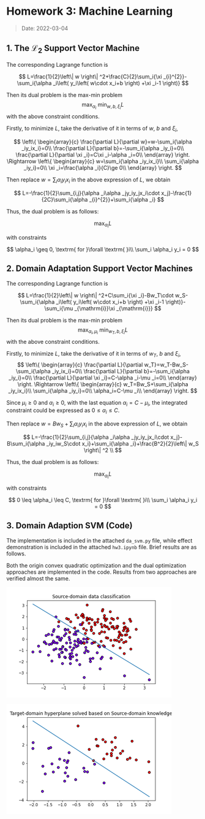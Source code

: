 # Homework 3: Machine Learning

> Date: 2022-03-04

## 1. The $\mathcal{L}_2$ Support Vector Machine

The corresponding Lagrange function is 

$$
L=\frac{1}{2}\left\| w \right\| ^2+\frac{C}{2}\sum_i{\xi _{i}^{2}}-\sum_i{\alpha _i\left( y_i\left( w\cdot x_i+b \right) +\xi _i-1 \right)}
$$

Then its dual problem is the max-min problem
$$
\textrm{max}_{\alpha_i} \textrm{ min}_{w,b,\xi_i}L
$$
with the above constraint conditions.


Firstly, to minimize $L$, take the derivative of it in terms of $w$, $b$ and $\xi_i$,

$$
\left\{ \begin{array}{c}
	\frac{\partial L}{\partial w}=w-\sum_i{\alpha _iy_ix_i}=0\\
	\frac{\partial L}{\partial b}=-\sum_i{\alpha _iy_i}=0\\
	\frac{\partial L}{\partial \xi _i}=C\xi _i-\alpha _i=0\\
\end{array} \right. \Rightarrow \left\{ \begin{array}{c}
	w=\sum_i{\alpha _iy_ix_i}\\
	\sum_i{\alpha _iy_i}=0\\
	\xi _i=\frac{\alpha _i}{C}\ge 0\\
\end{array} \right. 
$$

Then replace $w=\sum_i{\alpha _iy_ix_i}$ in the above expression of $L$, we obtain

$$
L=-\frac{1}{2}\sum_{i,j}{\alpha _i\alpha _jy_iy_jx_i\cdot x_j}-\frac{1}{2C}\sum_i{\alpha _{i}^{2}}+\sum_i{\alpha _i}
$$

Thus, the dual problem is as follows:

$$
\textrm{max}_{\alpha_i}L
$$

with constraints

$$
\alpha_i \geq 0, \textrm{ for }\forall \textrm{ }i\\
\sum_i \alpha_i y_i = 0
$$

## 2. Domain Adaptation Support Vector Machines

The corresponding Lagrange function is 

$$
L=\frac{1}{2}\left\| w \right\| ^2+C\sum_i{\xi _i}-Bw_T\cdot w_S-\sum_i{\alpha _i\left( y_i\left( w\cdot x_i+b \right) +\xi _i-1 \right)}-\sum_i{\mu _{\mathrm{i}}\xi _{\mathrm{i}}}
$$

Then its dual problem is the max-min problem
$$
\textrm{max}_{\alpha_i,\mu_i} \textrm{ min}_{w_T,b,\xi_i}L
$$
with the above constraint conditions.

Firstly, to minimize $L$, take the derivative of it in terms of $w_T$, $b$ and $\xi_i$,
$$
\left\{ \begin{array}{c}
	\frac{\partial L}{\partial w_T}=w_T-Bw_S-\sum_i{\alpha _iy_ix_i}=0\\
	\frac{\partial L}{\partial b}=-\sum_i{\alpha _iy_i}=0\\
	\frac{\partial L}{\partial \xi _i}=C-\alpha _i-\mu _i=0\\
\end{array} \right. \Rightarrow \left\{ \begin{array}{c}
	w_T=Bw_S+\sum_i{\alpha _iy_ix_i}\\
	\sum_i{\alpha _iy_i}=0\\
	\alpha_i=C-\mu _i\\
\end{array} \right. 
$$

Since $\mu_i\geq 0$ and $\alpha_i \geq 0$, with the last equation $\alpha_i = C-\mu_i$, the integrated constraint could be expressed as $0 \leq \alpha_i \leq C$.


Then replace $w=Bw_S+\sum_i{\alpha _iy_ix_i}$ in the above expression of $L$, we obtain

$$
L=-\frac{1}{2}\sum_{i,j}{\alpha _i\alpha _jy_iy_jx_i\cdot x_j}-B\sum_i{\alpha _iy_iw_S\cdot x_i}+\sum_i{\alpha _i}+\frac{B^2}{2}\left\| w_S \right\| ^2
\\
$$

Thus, the dual problem is as follows:

$$
\textrm{max}_{\alpha_i}L
$$

with constraints

$$
0 \leq \alpha_i \leq C, \textrm{ for }\forall \textrm{ }i\\
\sum_i \alpha_i y_i = 0
$$


## 3. Domain Adaption SVM (Code)

The implementation is included in the attached `da_svm.py` file, while effect demonstration is included in the attached `hw3.ipynb` file. Brief results are as follows.

Both the origin convex quadratic optimization and the dual optimization approaches are implemented in the code. Results from two approaches are verified almost the same.

![](source-domain-hyperplane.png)

![](target-domain-hyperplane.png)
